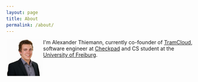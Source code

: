 ```yaml
---
layout: page
title: About
permalink: /about/
---
```


<img style="float: left;" width="100" height="100" src="/images/2015-10-27-thiemann.jpg"> I'm Alexander Thiemann, currently co-founder of [TramCloud][tc], software engineer at [Checkpad][cp] and CS student at the [University of Freiburg][uni].

<br style="clear: both;" />

[tc]: https://www.tramcloud.net
[cp]: http://www.checkpad.de
[uni]: https://www.uni-freiburg.de/